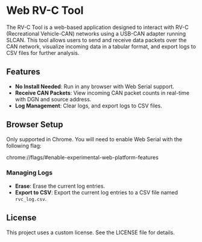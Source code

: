 # Web RV-C Tool

The RV-C Tool is a web-based application designed to interact with RV-C (Recreational Vehicle-CAN) networks using a USB-CAN adapter running SLCAN. This tool allows users to send and receive data packets over the CAN network, visualize incoming data in a tabular format, and export logs to CSV files for further analysis.

## Features

- **No Install Needed**: Run in any browser with Web Serial support.
- **Receive CAN Packets**: View incoming CAN packet counts in real-time with DGN and source address.
- **Log Management**: Clear logs, and export logs to CSV files.

## Browser Setup

Only supported in Chrome. You will need to enable Web Serial with the following flag:

chrome://flags/#enable-experimental-web-platform-features

### Managing Logs

- **Erase**: Erase the current log entries.
- **Export to CSV**: Export the current log entries to a CSV file named `rvc_log.csv`.

## License

This project uses a custom license. See the LICENSE file for details.
